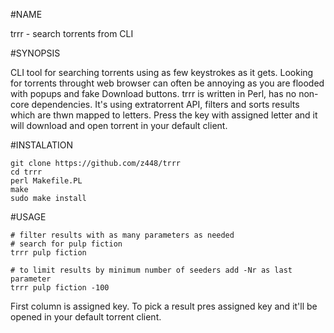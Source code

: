 #NAME

trrr - search torrents from CLI


#SYNOPSIS

CLI tool for searching torrents using as few keystrokes as it gets. Looking for torrents throught web browser can often be annoying as you are flooded with popups and fake Download buttons. trrr is written in Perl, has no non-core dependencies. It's using extratorrent API, filters and sorts results which are thwn mapped to letters. Press the key with assigned letter and it will download and open torrent in your default client. 


#INSTALATION

```
git clone https://github.com/z448/trrr
cd trrr
perl Makefile.PL
make
sudo make install
```


#USAGE

```
# filter results with as many parameters as needed
# search for pulp fiction
trrr pulp fiction

# to limit results by minimum number of seeders add -Nr as last parameter
trrr pulp fiction -100
```

First column is assigned key. To pick a result pres assigned key and it'll be opened in your default torrent client.

